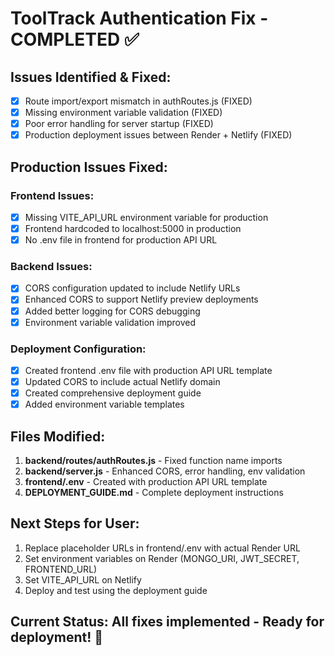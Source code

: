 # ToolTrack Authentication Fix - COMPLETED ✅

## Issues Identified & Fixed:
- [x] Route import/export mismatch in authRoutes.js (FIXED)
- [x] Missing environment variable validation (FIXED)
- [x] Poor error handling for server startup (FIXED)
- [x] Production deployment issues between Render + Netlify (FIXED)

## Production Issues Fixed:

### Frontend Issues:
- [x] Missing VITE_API_URL environment variable for production
- [x] Frontend hardcoded to localhost:5000 in production
- [x] No .env file in frontend for production API URL

### Backend Issues:
- [x] CORS configuration updated to include Netlify URLs
- [x] Enhanced CORS to support Netlify preview deployments
- [x] Added better logging for CORS debugging
- [x] Environment variable validation improved

### Deployment Configuration:
- [x] Created frontend .env file with production API URL template
- [x] Updated CORS to include actual Netlify domain
- [x] Created comprehensive deployment guide
- [x] Added environment variable templates

## Files Modified:
1. **backend/routes/authRoutes.js** - Fixed function name imports
2. **backend/server.js** - Enhanced CORS, error handling, env validation
3. **frontend/.env** - Created with production API URL template
4. **DEPLOYMENT_GUIDE.md** - Complete deployment instructions

## Next Steps for User:
1. Replace placeholder URLs in frontend/.env with actual Render URL
2. Set environment variables on Render (MONGO_URI, JWT_SECRET, FRONTEND_URL)
3. Set VITE_API_URL on Netlify
4. Deploy and test using the deployment guide

## Current Status: All fixes implemented - Ready for deployment! 🚀
